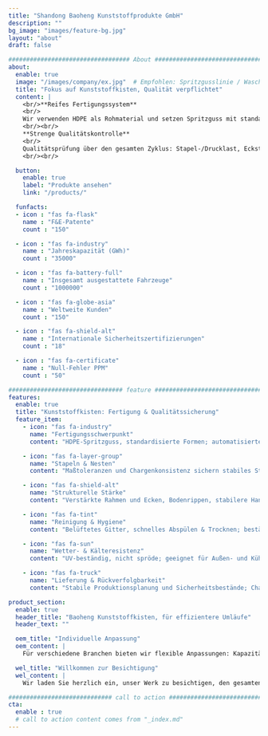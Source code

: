 ```yaml
---
title: "Shandong Baoheng Kunststoffprodukte GmbH"
description: ""
bg_image: "images/feature-bg.jpg"
layout: "about"
draft: false

################################## About #####################################
about: 
  enable: true
  image: "/images/company/ex.jpg"  # Empfohlen: Spritzgusslinie / Waschlinie / Stapel- & Nest-Demo
  title: "Fokus auf Kunststoffkisten, Qualität verpflichtet"
  content: |
    <br/>**Reifes Fertigungssystem**
    <br/>
    Wir verwenden HDPE als Rohmaterial und setzen Spritzguss mit standardisierten Formen ein. Automatisierte Mehrstationenfertigung mit Toleranzkontrolle der Schlüsselmaße hält Stapelhöhen und Nestspielräume stabil. Durch Stichprobenprüfung und Prozessüberwachung stellen wir eine kontinuierliche, stabile Serienlieferung sicher.
    <br/><br/>
    **Strenge Qualitätskontrolle**
    <br/>
    Qualitätsprüfung über den gesamten Zyklus: Stapel-/Drucklast, Ecksturz/Schlag, Griffzug, Beständigkeit gegen Reinigungsmittel und Heißwasser, Witterung und UV-Alterung. Doppelte Validierung von Strukturfestigkeit und Umweltbeständigkeit gewährleistet Sicherheit und Langlebigkeit bei Hochfrequenzumschlägen.
    <br/><br/>

  button:
    enable: true
    label: "Produkte ansehen"
    link: "/products/"

  funfacts:
  - icon : "fas fa-flask"
    name : "F&E-Patente"
    count : "150"

  - icon : "fas fa-industry"
    name : "Jahreskapazität (GWh)"
    count : "35000"

  - icon : "fas fa-battery-full"
    name : "Insgesamt ausgestattete Fahrzeuge"
    count : "1000000"

  - icon : "fas fa-globe-asia"
    name : "Weltweite Kunden"
    count : "150"

  - icon : "fas fa-shield-alt"
    name : "Internationale Sicherheitszertifizierungen"
    count : "18"

  - icon : "fas fa-certificate"
    name : "Null-Fehler PPM"
    count : "50"

################################ feature #####################################
features:
  enable: true
  title: "Kunststoffkisten: Fertigung & Qualitätssicherung"
  feature_item:
    - icon: "fas fa-industry"
      name: "Fertigungsschwerpunkt"
      content: "HDPE-Spritzguss, standardisierte Formen; automatisierte Prozesse mit Rückverfolgbarkeit"

    - icon: "fas fa-layer-group"
      name: "Stapeln & Nesten"
      content: "Maßtoleranzen und Chargenkonsistenz sichern stabiles Stapeln und reibungsloses Nesten"

    - icon: "fas fa-shield-alt"
      name: "Strukturelle Stärke"
      content: "Verstärkte Rahmen und Ecken, Bodenrippen, stabilere Handhabung"

    - icon: "fas fa-tint"
      name: "Reinigung & Hygiene"
      content: "Belüftetes Gitter, schnelles Abspülen & Trocknen; beständig gegen gängige Reinigungsmittel und Heißwasser"

    - icon: "fas fa-sun"
      name: "Wetter- & Kälteresistenz"
      content: "UV-beständig, nicht spröde; geeignet für Außen- und Kühlkettenbedingungen"

    - icon: "fas fa-truck"
      name: "Lieferung & Rückverfolgbarkeit"
      content: "Stabile Produktionsplanung und Sicherheitsbestände; Chargenkennzeichnung und Konformitätsdokumente"

product_section: 
  enable: true
  header_title: "Baoheng Kunststoffkisten, für effizientere Umläufe"
  header_text: ""

  oem_title: "Individuelle Anpassung"
  oem_content: |
    Für verschiedene Branchen bieten wir flexible Anpassungen: Kapazität, Form, Farbe und verstärkte Haltbarkeit.

  wel_title: "Willkommen zur Besichtigung"
  wel_content: |
    Wir laden Sie herzlich ein, unser Werk zu besichtigen, den gesamten Qualitätskontrollprozess kennenzulernen, Lager & Versand zu besuchen und vor Ort über individuelle Lösungen und Lieferpläne zu sprechen.

############################# call to action #################################
cta:
  enable : true
  # call to action content comes from "_index.md"
---
```

